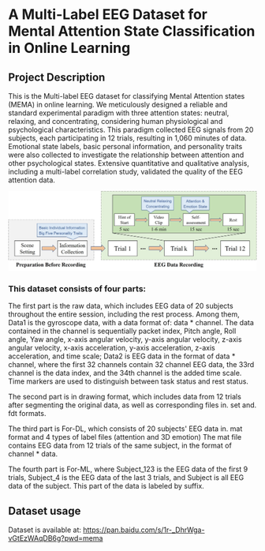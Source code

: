 # A Multi-Label EEG Dataset for Mental Attention State Classification in Online Learning
## Project Description
This is the Multi-label EEG dataset for classifying Mental Attention states (MEMA) in online learning. We meticulously designed a reliable and standard experimental paradigm with three attention states: neutral, relaxing, and concentrating, considering human physiological and psychological characteristics. This paradigm collected EEG signals from 20 subjects, each participating in 12 trials, resulting in 1,060 minutes of data. Emotional state labels, basic personal information, and personality traits were also collected to investigate the relationship between attention and other psychological states. Extensive quantitative and qualitative analysis, including a multi-label correlation study, validated the quality of the EEG attention data.

![image](procedure.jpg)


### This dataset consists of four parts:

The first part is the raw data, which includes EEG data of 20 subjects throughout the entire session, including the rest process. Among them, Data1 is the gyroscope data, with a data format of: data * channel. The data contained in the channel is sequentially packet index, Pitch angle, Roll angle, Yaw angle, x-axis angular velocity, y-axis angular velocity, z-axis angular velocity, x-axis acceleration, y-axis acceleration, z-axis acceleration, and time scale; Data2 is EEG data in the format of data * channel, where the first 32 channels contain 32 channel EEG data, the 33rd channel is the data index, and the 34th channel is the added time scale. Time markers are used to distinguish between task status and rest status.

The second part is in drawing format, which includes data from 12 trials after segmenting the original data, as well as corresponding files in. set and. fdt formats.

The third part is For-DL, which consists of 20 subjects' EEG data in. mat format and 4 types of label files (attention and 3D emotion) The mat file contains EEG data from 12 trials of the same subject, in the format of channel * data.

The fourth part is For-ML, where Subject_123 is the EEG data of the first 9 trials, Subject_4 is the EEG data of the last 3 trials, and Subject is all EEG data of the subject. This part of the data is labeled by suffix.

## Dataset usage
Dataset is available at: https://pan.baidu.com/s/1r-_DhrWga-vGtEzWAqDB6g?pwd=mema 

